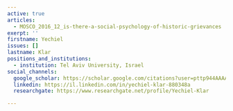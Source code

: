 ```yaml
---
active: true
articles:
  - MOSCO_2016_12_is-there-a-social-psychology-of-historic-grievances
exerpt: ''
firstname: Yechiel
issues: []
lastname: Klar
positions_and_institutions:
  - institution: Tel Aviv University, Israel
social_channels:
  google_scholar: https://scholar.google.com/citations?user=pttp944AAAAJ&hl=en
  linkedin: https://il.linkedin.com/in/yechiel-klar-880348a
  researchgate: https://www.researchgate.net/profile/Yechiel-Klar

---
```

